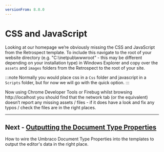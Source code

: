 ```yaml
---
versionFrom: 8.0.0
---
```

# CSS and JavaScript

Looking at our homepage we’re obviously missing the CSS and JavaScript from the Retrospect template. To include this navigate to the root of your website directory (e.g. "C:\inetpub\wwwroot" - this may be different depending on your installation type) in Windows Explorer and copy over the `assets` and `images` folders from the Retrospect to the root of your site.

:::note
Normally you would place css in a `Css` folder and javascript in a `Scripts` folder, but for now we will go with the quick option.
:::

Now using Chrome Developer Tools or Firebug whilst browsing http://localhost you should find that the network tab (or the equivalent) doesn’t report any missing assets / files - if it does have a look and fix any typos / check the files are in the right places. 

---

## Next - [Outputting the Document Type Properties](Outputting-the-Document-Type-Properties/index-v8.md)
How to wire the Umbraco Document Type Properties into the templates to output the editor's data in the right place.
